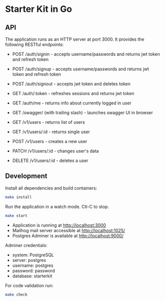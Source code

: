 # Starter Kit in Go

## API

The application runs as an HTTP server at port 3000. It provides the following RESTful endpoints:

- POST /auth/signin - accepts username/passwords and returns jwt token and refresh token
- POST /auth/signup - accepts username/passwords and returns jwt token and refresh token
- POST /auth/signout - accepts jwt token and deletes token
- GET /auth/:token -  refreshes sessions and returns jwt token
- GET /auth/me - returns info about currently logged in user

- GET /swagger/ (with trailing slash) - launches swagger UI in browser

- GET /v1/users - returns list of users
- GET /v1/users/:id - returns single user
- POST /v1/users - creates a new user
- PATCH /v1/users/:id - changes user's data
- DELETE /v1/users/:id - deletes a user

## Development

Install all dependencies and build containers:

```sh
make install
```

Run the application in a watch mode. Ctl-C to stop.

```sh
make start
```

- Application is running at [http://localhost:3000](http://localhost:3000)
- Mailhog mail server accessible at [http://localhost:1025/](http://localhost:1025/)
- Postgres Adminer is available at [http://localhost:9000/](http://localhost:9000/)

Adminer credentials:

- system: PostgreSQL
- server: postgres
- username: postgres
- password: password
- database: starterkit

For code validation run:

```sh
make check
```
